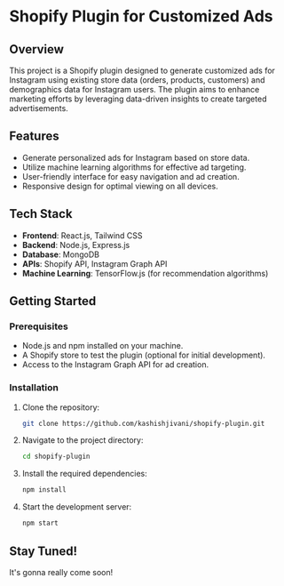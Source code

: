 # Shopify Plugin for Customized Ads

## Overview
This project is a Shopify plugin designed to generate customized ads for Instagram using existing store data (orders, products, customers) and demographics data for Instagram users. The plugin aims to enhance marketing efforts by leveraging data-driven insights to create targeted advertisements.

## Features
- Generate personalized ads for Instagram based on store data.
- Utilize machine learning algorithms for effective ad targeting.
- User-friendly interface for easy navigation and ad creation.
- Responsive design for optimal viewing on all devices.

## Tech Stack
- **Frontend**: React.js, Tailwind CSS
- **Backend**: Node.js, Express.js
- **Database**: MongoDB
- **APIs**: Shopify API, Instagram Graph API
- **Machine Learning**: TensorFlow.js (for recommendation algorithms)

## Getting Started

### Prerequisites
- Node.js and npm installed on your machine.
- A Shopify store to test the plugin (optional for initial development).
- Access to the Instagram Graph API for ad creation.

### Installation

1. Clone the repository:

   ```bash
   git clone https://github.com/kashishjivani/shopify-plugin.git
   ```

2. Navigate to the project directory:

   ```bash
   cd shopify-plugin
   ```

3. Install the required dependencies:

   ```bash
   npm install
   ```

5. Start the development server:

   ```bash
   npm start
   ```

## Stay Tuned!
It's gonna really come soon!
